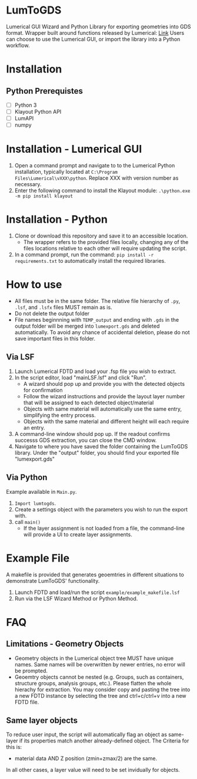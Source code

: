 # LumToGDS
Lumerical GUI Wizard and Python Library for exporting geometries into GDS format.
Wrapper built around functions released by Lumerical: [Link](https://optics.ansys.com/hc/en-us/articles/1500006203341-GDSII-Export-Automation)
Users can choose to use the Lumerical GUI, or import the library into a Python workflow.

# Installation
## Python Prerequistes
- [ ] Python 3
- [ ] Klayout Python API 
- [ ] LumAPI
- [ ] numpy

# Installation - Lumerical GUI
1. Open a command prompt and navigate to to the Lumerical Python installation, typically located at `C:\Program Files\Lumerical\vXXX\python`. Replace XXX with version number as necessary.
2. Enter the following command to install the Klayout module: `.\python.exe -m pip install klayout`

# Installation - Python
1. Clone or download this repository and save it to an accessible location.
    - The wrapper refers to the provided files locally, changing any of the files locations relative to each other will require updating the script.
2.  In a command prompt, run the command: `pip install -r requirements.txt` to automatically install the required libraries.

# How to use
- All files must be in the same folder. The relative file hierarchy of `.py`, `.lsf`, and `.lsfx` files MUST remain as is.
- Do not delete the output folder
- File names beginnning with `TEMP_output` and ending with `.gds` in the output folder will be merged into `lumexport.gds` and deleted automatically. To avoid any chance of accidental deletion, please do not save important files in this folder.

## Via LSF
1. Launch Lumerical FDTD and load your .fsp file you wish to extract.
2. In the script editor, load "mainLSF.lsf" and click "Run".
    - A wizard should pop up and provide you with the detected objects for confirmation
    - Follow the wizard instructions and provide the layout layer number that will be assigned to each detected object/material
    - Objects with same material will automatically use the same entry, simplifying the entry process.
    - Objects with the same material and different height will each require an entry.
3. A command-line window should pop up. If the readout confirms successs GDS extraction, you can close the CMD window.
4. Navigate to where you have saved the folder containing the LumToGDS library. Under the "output" folder, you should find your exported file "lumexport.gds"

## Via Python
Example available in `Main.py`.
1. `Import lumtogds`.
2. Create a settings object with the parameters you wish to run the export with.
3. call `main()`
    - If the layer assignment is not loaded from a file, the command-line will provide a UI to create layer assignments.

# Example File
A makefile is provided that generates geoemtries in different situations to demonstrate LumToGDS' functionality.
1. Launch FDTD and load/run the script `example/example_makefile.lsf`
2. Run via the LSF Wizard Method or Python Method.

# FAQ

## Limitations - Geometry Objects
- Geometry objects in the Lumerical object tree MUST have unique names. Same names will be overwritten by newer entries, no error will be prompted.
- Geoemtry objects cannot be nested (e.g. Groups, such as containers, structure groups, analysis groups, etc.). 
Please flatten the whole hierachy for extraction. You may consider copy and pasting the tree into a new FDTD instance by selecting the tree and ctrl+c/ctrl+v into a new FDTD file.

## Same layer objects
To reduce user input, the script will automatically flag an object as same-layer if its properties match another already-defined object. 
The Criteria for this is:
- material data AND Z position (zmin+zmax/2) are the same.

In all other cases, a layer value will need to be set invidually for objects.
